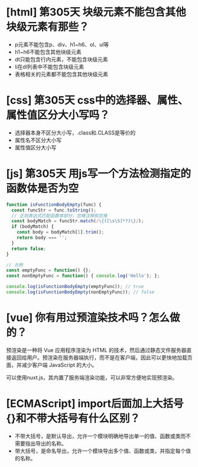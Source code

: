# [html] 第305天 块级元素不能包含其他块级元素有那些？

- p元素不能包含p、div、h1~h6、ol、ul等
- h1~h6不能包含其他块级元素
- dt只能包含行内元素，不能包含块级元素
- li在dl列表中不能包含块级元素
- 表格相关的元素都不能包含其他块级元素

# [css] 第305天 css中的选择器、属性、属性值区分大小写吗？

- 选择器本身不区分大小写，.class和.CLASS是等价的
- 属性名不区分大小写
- 属性值区分大小写

# [js] 第305天 用js写一个方法检测指定的函数体是否为空

```javascript
function isFunctionBodyEmpty(func) {
  const funcStr = func.toString();
  // 正则表达式匹配函数体部分，忽略注释和空格
  const bodyMatch = funcStr.match(/\{([\s\S]*?)\}/);
  if (bodyMatch) {
    const body = bodyMatch[1].trim();
    return body === '';
  }
  return false;
}

// 示例
const emptyFunc = function() {};
const nonEmptyFunc = function() { console.log('Hello'); };

console.log(isFunctionBodyEmpty(emptyFunc)); // true
console.log(isFunctionBodyEmpty(nonEmptyFunc)); // false

```

# [vue] 你有用过预渲染技术吗？怎么做的？

预渲染是一种将 Vue 应用程序渲染为 HTML 的技术，然后通过静态文件服务器直接返回给用户。预渲染在服务器端执行，而不是在客户端，因此可以更快地加载页面，并减少客户端 JavaScript 的大小。

可以使用nuxt.js，其内置了服务端渲染功能，可以非常方便地实现预渲染。

# [ECMAScript] import后面加上大括号{}和不带大括号有什么区别？

- 不带大括号，是默认导出，允许一个模块明确地导出单一的值、函数或类而不需要指出导出的名称。
- 带大括号，是命名导出，允许一个模块导出多个值、函数或类，并指定每个值的名称。

